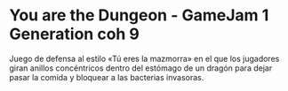 # You are the Dungeon - GameJam 1 Generation coh 9
Juego de defensa al estilo «Tú eres la mazmorra» en el que los jugadores giran anillos concéntricos dentro del estómago de un dragón para dejar pasar la comida y bloquear a las bacterias invasoras.
